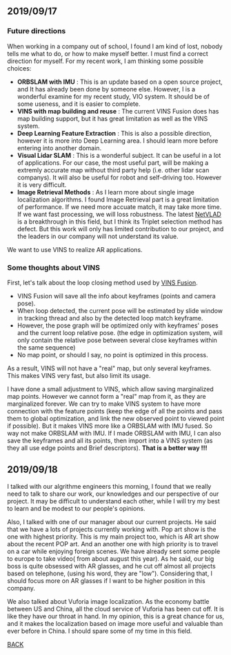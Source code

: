 ## 2019/09/17

### Future directions

When working in a company out of school, I found I am kind of lost, nobody tells me what to do, or how to make myself better.
I must find a correct direction for myself. For my recent work, I am thinking some possible choices:

+ **ORBSLAM with IMU** : This is an update based on a open source project, and It has already been done by someone else. However, I is a wonderful examine for my recent study, VIO system. It should be of some useness, and it is easier to complete.
+ **VINS with map building and reuse** : The current VINS Fusion does has map building support, but it has great limitation as well as the VINS system.
+ **Deep Learning Feature Extraction** : This is also a possible direction, however it is more into Deep Learning area. I should learn more before entering into another domain. 
+ **Visual Lidar SLAM** : This is a wonderful subject. It can be useful in a lot of applications. For our case, the most useful part, will be making a extremly accurate map without third party help (i.e. other lidar scan companys). It will also be useful for robot and self-driving too. However it is very difficult.
+ **Image Retrieval Methods** : As I learn more about single image localization algorithms. I found Image Retrieval part is a great limitation of performance. If we need more accuate match, it may take more time. If we want fast processing, we will loss robustness. The latest [NetVLAD](https://arxiv.org/abs/1511.07247) is a breakthrough in this field, but I think its Triplet selection method has defect. But this work will only has limited contribution to our project, and the leaders in our company will not understand its value.

We want to use VINS to realize AR applications. 

### Some thoughts about VINS

First, let's talk about the loop closing method used by [VINS Fusion](https://github.com/HKUST-Aerial-Robotics/VINS-Fusion). 

+ VINS Fusion will save all the info about keyframes (points and camera pose). 
+ When loop detected, the current pose will be estimated by slide window in tracking thread and also by the detected loop match keyframe.
+ However, the pose graph will be optimized only with keyframes' poses and the current loop relative pose. (the edge in optimization system, will only contain the relative pose between several close keyframes within the same sequence)
+ No map point, or should I say, no point is optimized in this process.

As a result, VINS will not have a "real" map, but only several keyframes. This makes VINS very fast, but also limit its usage.

I have done a small adjustment to VINS, which allow saving marginalized map points. However we cannot form a "real" map from it, as they are marginalized forever.
We can try to make VINS system to have more connection with the feature points (keep the edge of all the points and pass them to global optimization, and link the new observed point to viewed point if possible). But it makes VINS more like a ORBSLAM with IMU fused. So way not make ORBSLAM with IMU.
If I made ORBSLAM with IMU, I can also save the keyframes and all its points, then import into a VINS system (as they all use edge points and Brief descriptors). **That is a better way !!!**


## 2019/09/18

I talked with our algrithme engineers this morning, I found that we really need to talk to share our work, our knowledges and our perspective of our project. It may be difficult to understand each other, while I will try my best to learn and be modest to our people's opinions. 

Also, I talked with one of our manager about our current projects. He said that we have a lots of projects currently working with. Pop art show is the one with highest priority. This is my main project too, which is AR art show about the recent POP art. And an another one with high priority is to travel on a car while enjoying foreign scenes. We have already sent some people to europe to take video( from about august this year). As he said, our big boss is quite obsessed with AR glasses, and he cut off almost all projects based on telephone, (using his word, they are "low"). Considering that, I should focus more on AR glasses if I want to be higher position in this company. 

We also talked about Vuforia image localization. As the economy battle between US and China, all the cloud service of Vuforia has been cut off. It is like they have our throat in hand. In my opinion, this is a great chance for us, and it makes the localization based on image more useful and valuable than ever before in China. I should spare some of my time in this field.


[BACK](../)
